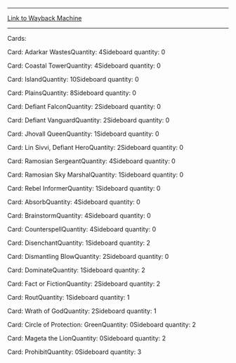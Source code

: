
---
[Link to Wayback Machine](https://web.archive.org/web/20150311070025/http://magic.wizards.com/en/articles/decks/kamiel-cornelissen-counter-rebel-2014-06-10)

[_metadata_:generator]:- "Drupal 7 (http://drupal.org)"
[_metadata_:node]:- "216411"
[_metadata_:publish_date]:- "2014-06-10"
[_metadata_:source]:- "article"
[_metadata_:title]:- "Kamiel Cornelissen - Counter Rebel"
[_metadata_:wayback_capture_timestamp]:- "2015-03-11 07:00:25"
[_metadata_:wayback_raw_url]:- "https://web.archive.org/web/20150311070025id_/http://magic.wizards.com/en/articles/decks/kamiel-cornelissen-counter-rebel-2014-06-10"
[_metadata_:wayback_url]:- "http://magic.wizards.com/en/articles/decks/kamiel-cornelissen-counter-rebel-2014-06-10"
---





Cards: 

Card: Adarkar WastesQuantity: 4Sideboard quantity: 0 



Card: Coastal TowerQuantity: 4Sideboard quantity: 0 



Card: IslandQuantity: 10Sideboard quantity: 0 



Card: PlainsQuantity: 8Sideboard quantity: 0 



Card: Defiant FalconQuantity: 2Sideboard quantity: 0 



Card: Defiant VanguardQuantity: 2Sideboard quantity: 0 



Card: Jhovall QueenQuantity: 1Sideboard quantity: 0 



Card: Lin Sivvi, Defiant HeroQuantity: 2Sideboard quantity: 0 



Card: Ramosian SergeantQuantity: 4Sideboard quantity: 0 



Card: Ramosian Sky MarshalQuantity: 1Sideboard quantity: 0 



Card: Rebel InformerQuantity: 1Sideboard quantity: 0 



Card: AbsorbQuantity: 4Sideboard quantity: 0 



Card: BrainstormQuantity: 4Sideboard quantity: 0 



Card: CounterspellQuantity: 4Sideboard quantity: 0 



Card: DisenchantQuantity: 1Sideboard quantity: 2 



Card: Dismantling BlowQuantity: 2Sideboard quantity: 0 



Card: DominateQuantity: 1Sideboard quantity: 2 



Card: Fact or FictionQuantity: 2Sideboard quantity: 2 



Card: RoutQuantity: 1Sideboard quantity: 1 



Card: Wrath of GodQuantity: 2Sideboard quantity: 1 



Card: Circle of Protection: GreenQuantity: 0Sideboard quantity: 2 



Card: Mageta the LionQuantity: 0Sideboard quantity: 2 



Card: ProhibitQuantity: 0Sideboard quantity: 3 




 

 
